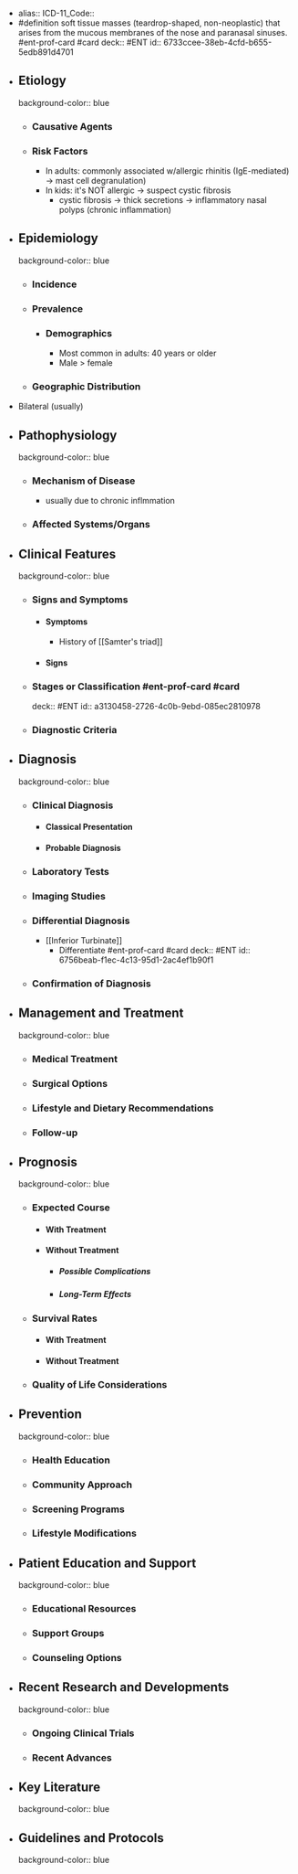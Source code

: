 - alias::
  ICD-11_Code::
- #definition soft tissue masses (teardrop-shaped, non-neoplastic) that arises from the mucous membranes of the nose and paranasal sinuses. #ent-prof-card #card
  deck:: #ENT
  id:: 6733ccee-38eb-4cfd-b655-5edb891d4701
- ## Etiology
  background-color:: blue
	- ### Causative Agents
	- ### Risk Factors
		- In adults: commonly associated w/allergic rhinitis (IgE-mediated) -> mast cell degranulation)
		- In kids: it's NOT allergic -> suspect cystic fibrosis
			- cystic fibrosis -> thick secretions -> inflammatory nasal polyps (chronic inflammation)
- ## Epidemiology
  background-color:: blue
	- ### Incidence
	- ### Prevalence
		- ### Demographics
			- Most common in adults: 40 years or older
			- Male > female
	- ### Geographic Distribution
- Bilateral (usually)
- ## Pathophysiology
  background-color:: blue
	- ### Mechanism of Disease
		- usually due to chronic inflmmation
	- ### Affected Systems/Organs
- ## Clinical Features
  background-color:: blue
	- ### Signs and Symptoms
		- #### Symptoms
			- History of [[Samter's triad]]
		- #### Signs
	- ### Stages or Classification #ent-prof-card #card
	  deck:: #ENT
	  id:: a3130458-2726-4c0b-9ebd-085ec2810978
	- ### Diagnostic Criteria
- ## Diagnosis
  background-color:: blue
	- ### Clinical Diagnosis
		- #### Classical Presentation
		- #### Probable Diagnosis
	- ### Laboratory Tests
	- ### Imaging Studies
	- ### Differential Diagnosis
		- [[Inferior Turbinate]]
			- Differentiate #ent-prof-card #card
			  deck:: #ENT
			  id:: 6756beab-f1ec-4c13-95d1-2ac4ef1b90f1
	- ### Confirmation of Diagnosis
- ## Management and Treatment
  background-color:: blue
	- ### Medical Treatment
	- ### Surgical Options
	- ### Lifestyle and Dietary Recommendations
	- ### Follow-up
- ## Prognosis
  background-color:: blue
	- ### Expected Course
		- #### With Treatment
		- #### Without Treatment
			- ##### Possible Complications
			- ##### Long-Term Effects
	- ### Survival Rates
		- #### With Treatment
		- #### Without Treatment
	- ### Quality of Life Considerations
- ## Prevention
  background-color:: blue
	- ### Health Education
	- ### Community Approach
	- ### Screening Programs
	- ### Lifestyle Modifications
- ## Patient Education and Support
  background-color:: blue
	- ### Educational Resources
	- ### Support Groups
	- ### Counseling Options
- ## Recent Research and Developments
  background-color:: blue
	- ### Ongoing Clinical Trials
	- ### Recent Advances
- ## Key Literature
  background-color:: blue
- ## Guidelines and Protocols
  background-color:: blue